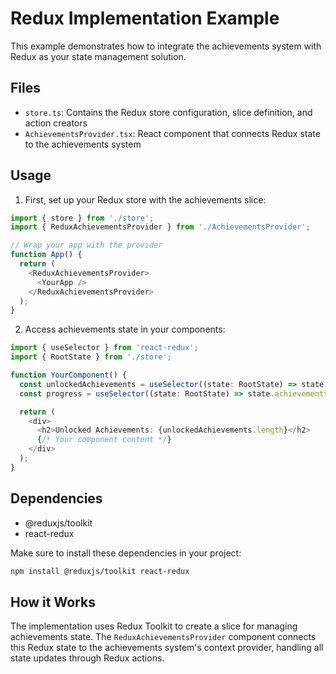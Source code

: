 # Redux Implementation Example

This example demonstrates how to integrate the achievements system with Redux as your state management solution.

## Files

- `store.ts`: Contains the Redux store configuration, slice definition, and action creators
- `AchievementsProvider.tsx`: React component that connects Redux state to the achievements system

## Usage

1. First, set up your Redux store with the achievements slice:

```typescript
import { store } from './store';
import { ReduxAchievementsProvider } from './AchievementsProvider';

// Wrap your app with the provider
function App() {
  return (
    <ReduxAchievementsProvider>
      <YourApp />
    </ReduxAchievementsProvider>
  );
}
```

2. Access achievements state in your components:

```typescript
import { useSelector } from 'react-redux';
import { RootState } from './store';

function YourComponent() {
  const unlockedAchievements = useSelector((state: RootState) => state.achievements.unlockedAchievements);
  const progress = useSelector((state: RootState) => state.achievements.progress);

  return (
    <div>
      <h2>Unlocked Achievements: {unlockedAchievements.length}</h2>
      {/* Your component content */}
    </div>
  );
}
```

## Dependencies

- @reduxjs/toolkit
- react-redux

Make sure to install these dependencies in your project:

```bash
npm install @reduxjs/toolkit react-redux
```

## How it Works

The implementation uses Redux Toolkit to create a slice for managing achievements state. The `ReduxAchievementsProvider` component connects this Redux state to the achievements system's context provider, handling all state updates through Redux actions. 